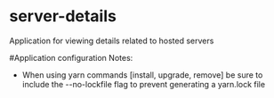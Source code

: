 # server-details
Application for viewing details related to hosted servers

#Application configuration Notes:
*	When using yarn commands [install, upgrade, remove] be
	sure to include the --no-lockfile flag to prevent generating
	a yarn.lock file
